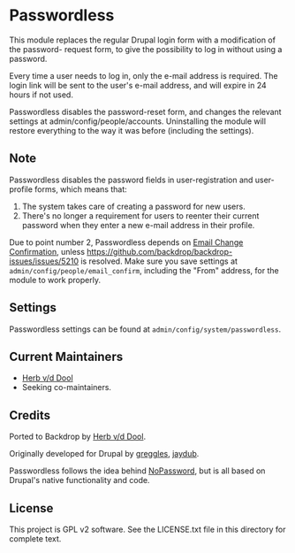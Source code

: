 Passwordless
============

This module replaces the regular Drupal login form with a modification of the password-
request form, to give the possibility to log in without using a password.

Every time a user needs to log in, only the e-mail address is required. The login link 
will be sent to the user's e-mail address, and will expire in 24 hours if not used.

Passwordless disables the password-reset form, and changes the relevant settings at 
admin/config/people/accounts. Uninstalling the module will restore everything to the way 
it was before (including the settings).

Note
----

Passwordless disables the password fields in user-registration and user-profile forms, 
which means that:

1. The system takes care of creating a password for new users.
2. There's no longer a requirement for users to reenter their current password when they 
enter a new e-mail address in their profile.

Due to point number 2, Passwordless depends on 
[Email Change Confirmation](http://drupal.org/project/email_confirm), 
unless <https://github.com/backdrop/backdrop-issues/issues/5210> is resolved. 
Make sure you save settings at `admin/config/people/email_confirm`, including the "From" 
address, for the module to work properly.

Settings
--------

Passwordless settings can be found at `admin/config/system/passwordless`.

Current Maintainers
-------------------

- [Herb v/d Dool](https://github.com/herbdool/)
- Seeking co-maintainers.

Credits
-------

Ported to Backdrop by [Herb v/d Dool](https://github.com/herbdool/).

Originally developed for Drupal by [greggles](https://www.drupal.org/u/greggles), [jaydub](https://www.drupal.org/u/jaydub).

Passwordless follows the idea behind [NoPassword](https://nopassword.alexsmolen.com), but 
is all based on Drupal's native functionality and code.

License
-------

This project is GPL v2 software. See the LICENSE.txt file in this directory for
complete text.
